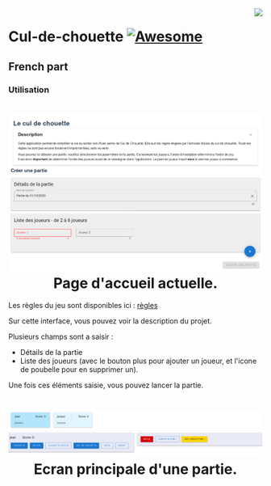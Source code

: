 <img src="icon.png" align="right" />

# Cul-de-chouette [![Awesome](https://cdn.rawgit.com/sindresorhus/awesome/d7305f38d29fed78fa85652e3a63e154dd8e8829/media/badge.svg)](https://github.com/sindresorhus/awesome#readme)


## French part 

### Utilisation

<h1 align="center">
  <img src="img/accueil.png" alt="accueil">
  <br />
  Page d'accueil actuelle.
</h1>

Les règles du jeu sont disponibles ici : [règles](https://docs.google.com/document/d/111XDCFHeqVqV-DvnJqJ31rp05tMZbmpxJWQDvPJdIHY/edit)

Sur cette interface, vous pouvez voir la description du projet.

Plusieurs champs sont a saisir : 
- Détails de la partie
- Liste des joueurs (avec le bouton plus pour ajouter un joueur, et l'icone de poubelle pour en supprimer un).


Une fois ces éléments saisie, vous pouvez lancer la partie.

<h1 align="center">
  <img src="img/partie.png" alt="partie">
  <br />
  Ecran principale d'une partie.
</h1>
